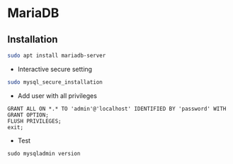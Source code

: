 # MariaDB

## Installation

```bash
sudo apt install mariadb-server
```

* Interactive secure setting
```bash
sudo mysql_secure_installation
```

* Add user with all privileges
```
GRANT ALL ON *.* TO 'admin'@'localhost' IDENTIFIED BY 'password' WITH GRANT OPTION;
FLUSH PRIVILEGES;
exit;
```

* Test
```
sudo mysqladmin version
```
